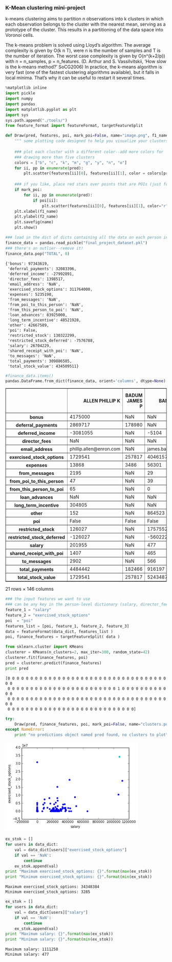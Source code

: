 ### K-Mean clustering mini-project

k-means clustering aims to partition n observations into k clusters in which
each observation belongs to the cluster with the nearest mean, serving as a prototype of
the cluster. This results in a partitioning of the data space into Voronoi cells.

The k-means problem is solved using Lloyd’s algorithm.
The average complexity is given by O(k n T), were n is the number of samples and T is the number of iteration.
The worst case complexity is given by O(n^(k+2/p)) with n = n_samples, p = n_features. (D. Arthur and S. Vassilvitskii, ‘How slow is the k-means method?’ SoCG2006)
In practice, the k-means algorithm is very fast (one of the fastest clustering algorithms available), but it falls in local minima. That’s why it can be useful to restart it several times.

```python
%matplotlib inline
import pickle
import numpy
import pandas
import matplotlib.pyplot as plt
import sys
sys.path.append("./tools/")
from feature_format import featureFormat, targetFeatureSplit
```


```python
def Draw(pred, features, poi, mark_poi=False, name="image.png", f1_name="feature 1", f2_name="feature 2"):
    """ some plotting code designed to help you visualize your clusters """

    ### plot each cluster with a different color--add more colors for
    ### drawing more than five clusters
    colors = ["b", "c", "k", "m", "g", "y", "n", "o"]
    for ii, pp in enumerate(pred):
        plt.scatter(features[ii][0], features[ii][1], color = colors[pred[ii]])

    ### if you like, place red stars over points that are POIs (just for funsies)
    if mark_poi:
        for ii, pp in enumerate(pred):
            if poi[ii]:
                plt.scatter(features[ii][0], features[ii][1], color="r", marker="*")
    plt.xlabel(f1_name)
    plt.ylabel(f2_name)
    plt.savefig(name)
    plt.show()
```


```python
### load in the dict of dicts containing all the data on each person in the dataset
finance_data = pandas.read_pickle("final_project_dataset.pkl")
### there's an outlier--remove it!
finance_data.pop("TOTAL", 0)
```




    {'bonus': 97343619,
     'deferral_payments': 32083396,
     'deferred_income': -27992891,
     'director_fees': 1398517,
     'email_address': 'NaN',
     'exercised_stock_options': 311764000,
     'expenses': 5235198,
     'from_messages': 'NaN',
     'from_poi_to_this_person': 'NaN',
     'from_this_person_to_poi': 'NaN',
     'loan_advances': 83925000,
     'long_term_incentive': 48521928,
     'other': 42667589,
     'poi': False,
     'restricted_stock': 130322299,
     'restricted_stock_deferred': -7576788,
     'salary': 26704229,
     'shared_receipt_with_poi': 'NaN',
     'to_messages': 'NaN',
     'total_payments': 309886585,
     'total_stock_value': 434509511}




```python
#finance_data.items()
pandas.DataFrame.from_dict(finance_data, orient='columns', dtype=None)
```




<div>
<table border="1" class="dataframe">
  <thead>
    <tr style="text-align: right;">
      <th></th>
      <th>ALLEN PHILLIP K</th>
      <th>BADUM JAMES P</th>
      <th>BANNANTINE JAMES M</th>
      <th>BAXTER JOHN C</th>
      <th>BAY FRANKLIN R</th>
      <th>BAZELIDES PHILIP J</th>
      <th>BECK SALLY W</th>
      <th>BELDEN TIMOTHY N</th>
      <th>BELFER ROBERT</th>
      <th>BERBERIAN DAVID</th>
      <th>...</th>
      <th>WASAFF GEORGE</th>
      <th>WESTFAHL RICHARD K</th>
      <th>WHALEY DAVID A</th>
      <th>WHALLEY LAWRENCE G</th>
      <th>WHITE JR THOMAS E</th>
      <th>WINOKUR JR. HERBERT S</th>
      <th>WODRASKA JOHN</th>
      <th>WROBEL BRUCE</th>
      <th>YEAGER F SCOTT</th>
      <th>YEAP SOON</th>
    </tr>
  </thead>
  <tbody>
    <tr>
      <th>bonus</th>
      <td>4175000</td>
      <td>NaN</td>
      <td>NaN</td>
      <td>1200000</td>
      <td>400000</td>
      <td>NaN</td>
      <td>700000</td>
      <td>5249999</td>
      <td>NaN</td>
      <td>NaN</td>
      <td>...</td>
      <td>325000</td>
      <td>NaN</td>
      <td>NaN</td>
      <td>3000000</td>
      <td>450000</td>
      <td>NaN</td>
      <td>NaN</td>
      <td>NaN</td>
      <td>NaN</td>
      <td>NaN</td>
    </tr>
    <tr>
      <th>deferral_payments</th>
      <td>2869717</td>
      <td>178980</td>
      <td>NaN</td>
      <td>1295738</td>
      <td>260455</td>
      <td>684694</td>
      <td>NaN</td>
      <td>2144013</td>
      <td>-102500</td>
      <td>NaN</td>
      <td>...</td>
      <td>831299</td>
      <td>NaN</td>
      <td>NaN</td>
      <td>NaN</td>
      <td>NaN</td>
      <td>NaN</td>
      <td>NaN</td>
      <td>NaN</td>
      <td>NaN</td>
      <td>NaN</td>
    </tr>
    <tr>
      <th>deferred_income</th>
      <td>-3081055</td>
      <td>NaN</td>
      <td>-5104</td>
      <td>-1386055</td>
      <td>-201641</td>
      <td>NaN</td>
      <td>NaN</td>
      <td>-2334434</td>
      <td>NaN</td>
      <td>NaN</td>
      <td>...</td>
      <td>-583325</td>
      <td>-10800</td>
      <td>NaN</td>
      <td>NaN</td>
      <td>NaN</td>
      <td>-25000</td>
      <td>NaN</td>
      <td>NaN</td>
      <td>NaN</td>
      <td>NaN</td>
    </tr>
    <tr>
      <th>director_fees</th>
      <td>NaN</td>
      <td>NaN</td>
      <td>NaN</td>
      <td>NaN</td>
      <td>NaN</td>
      <td>NaN</td>
      <td>NaN</td>
      <td>NaN</td>
      <td>3285</td>
      <td>NaN</td>
      <td>...</td>
      <td>NaN</td>
      <td>NaN</td>
      <td>NaN</td>
      <td>NaN</td>
      <td>NaN</td>
      <td>108579</td>
      <td>NaN</td>
      <td>NaN</td>
      <td>NaN</td>
      <td>NaN</td>
    </tr>
    <tr>
      <th>email_address</th>
      <td>phillip.allen@enron.com</td>
      <td>NaN</td>
      <td>james.bannantine@enron.com</td>
      <td>NaN</td>
      <td>frank.bay@enron.com</td>
      <td>NaN</td>
      <td>sally.beck@enron.com</td>
      <td>tim.belden@enron.com</td>
      <td>NaN</td>
      <td>david.berberian@enron.com</td>
      <td>...</td>
      <td>george.wasaff@enron.com</td>
      <td>dick.westfahl@enron.com</td>
      <td>NaN</td>
      <td>greg.whalley@enron.com</td>
      <td>thomas.white@enron.com</td>
      <td>NaN</td>
      <td>john.wodraska@enron.com</td>
      <td>NaN</td>
      <td>scott.yeager@enron.com</td>
      <td>NaN</td>
    </tr>
    <tr>
      <th>exercised_stock_options</th>
      <td>1729541</td>
      <td>257817</td>
      <td>4046157</td>
      <td>6680544</td>
      <td>NaN</td>
      <td>1599641</td>
      <td>NaN</td>
      <td>953136</td>
      <td>3285</td>
      <td>1624396</td>
      <td>...</td>
      <td>1668260</td>
      <td>NaN</td>
      <td>98718</td>
      <td>3282960</td>
      <td>1297049</td>
      <td>NaN</td>
      <td>NaN</td>
      <td>139130</td>
      <td>8308552</td>
      <td>192758</td>
    </tr>
    <tr>
      <th>expenses</th>
      <td>13868</td>
      <td>3486</td>
      <td>56301</td>
      <td>11200</td>
      <td>129142</td>
      <td>NaN</td>
      <td>37172</td>
      <td>17355</td>
      <td>NaN</td>
      <td>11892</td>
      <td>...</td>
      <td>NaN</td>
      <td>51870</td>
      <td>NaN</td>
      <td>57838</td>
      <td>81353</td>
      <td>1413</td>
      <td>NaN</td>
      <td>NaN</td>
      <td>53947</td>
      <td>55097</td>
    </tr>
    <tr>
      <th>from_messages</th>
      <td>2195</td>
      <td>NaN</td>
      <td>29</td>
      <td>NaN</td>
      <td>NaN</td>
      <td>NaN</td>
      <td>4343</td>
      <td>484</td>
      <td>NaN</td>
      <td>NaN</td>
      <td>...</td>
      <td>30</td>
      <td>NaN</td>
      <td>NaN</td>
      <td>556</td>
      <td>NaN</td>
      <td>NaN</td>
      <td>NaN</td>
      <td>NaN</td>
      <td>NaN</td>
      <td>NaN</td>
    </tr>
    <tr>
      <th>from_poi_to_this_person</th>
      <td>47</td>
      <td>NaN</td>
      <td>39</td>
      <td>NaN</td>
      <td>NaN</td>
      <td>NaN</td>
      <td>144</td>
      <td>228</td>
      <td>NaN</td>
      <td>NaN</td>
      <td>...</td>
      <td>22</td>
      <td>NaN</td>
      <td>NaN</td>
      <td>186</td>
      <td>NaN</td>
      <td>NaN</td>
      <td>NaN</td>
      <td>NaN</td>
      <td>NaN</td>
      <td>NaN</td>
    </tr>
    <tr>
      <th>from_this_person_to_poi</th>
      <td>65</td>
      <td>NaN</td>
      <td>0</td>
      <td>NaN</td>
      <td>NaN</td>
      <td>NaN</td>
      <td>386</td>
      <td>108</td>
      <td>NaN</td>
      <td>NaN</td>
      <td>...</td>
      <td>7</td>
      <td>NaN</td>
      <td>NaN</td>
      <td>24</td>
      <td>NaN</td>
      <td>NaN</td>
      <td>NaN</td>
      <td>NaN</td>
      <td>NaN</td>
      <td>NaN</td>
    </tr>
    <tr>
      <th>loan_advances</th>
      <td>NaN</td>
      <td>NaN</td>
      <td>NaN</td>
      <td>NaN</td>
      <td>NaN</td>
      <td>NaN</td>
      <td>NaN</td>
      <td>NaN</td>
      <td>NaN</td>
      <td>NaN</td>
      <td>...</td>
      <td>NaN</td>
      <td>NaN</td>
      <td>NaN</td>
      <td>NaN</td>
      <td>NaN</td>
      <td>NaN</td>
      <td>NaN</td>
      <td>NaN</td>
      <td>NaN</td>
      <td>NaN</td>
    </tr>
    <tr>
      <th>long_term_incentive</th>
      <td>304805</td>
      <td>NaN</td>
      <td>NaN</td>
      <td>1586055</td>
      <td>NaN</td>
      <td>93750</td>
      <td>NaN</td>
      <td>NaN</td>
      <td>NaN</td>
      <td>NaN</td>
      <td>...</td>
      <td>200000</td>
      <td>256191</td>
      <td>NaN</td>
      <td>808346</td>
      <td>NaN</td>
      <td>NaN</td>
      <td>NaN</td>
      <td>NaN</td>
      <td>NaN</td>
      <td>NaN</td>
    </tr>
    <tr>
      <th>other</th>
      <td>152</td>
      <td>NaN</td>
      <td>864523</td>
      <td>2660303</td>
      <td>69</td>
      <td>874</td>
      <td>566</td>
      <td>210698</td>
      <td>NaN</td>
      <td>NaN</td>
      <td>...</td>
      <td>1425</td>
      <td>401130</td>
      <td>NaN</td>
      <td>301026</td>
      <td>1085463</td>
      <td>NaN</td>
      <td>189583</td>
      <td>NaN</td>
      <td>147950</td>
      <td>NaN</td>
    </tr>
    <tr>
      <th>poi</th>
      <td>False</td>
      <td>False</td>
      <td>False</td>
      <td>False</td>
      <td>False</td>
      <td>False</td>
      <td>False</td>
      <td>True</td>
      <td>False</td>
      <td>False</td>
      <td>...</td>
      <td>False</td>
      <td>False</td>
      <td>False</td>
      <td>False</td>
      <td>False</td>
      <td>False</td>
      <td>False</td>
      <td>False</td>
      <td>True</td>
      <td>False</td>
    </tr>
    <tr>
      <th>restricted_stock</th>
      <td>126027</td>
      <td>NaN</td>
      <td>1757552</td>
      <td>3942714</td>
      <td>145796</td>
      <td>NaN</td>
      <td>126027</td>
      <td>157569</td>
      <td>NaN</td>
      <td>869220</td>
      <td>...</td>
      <td>388167</td>
      <td>384930</td>
      <td>NaN</td>
      <td>2796177</td>
      <td>13847074</td>
      <td>NaN</td>
      <td>NaN</td>
      <td>NaN</td>
      <td>3576206</td>
      <td>NaN</td>
    </tr>
    <tr>
      <th>restricted_stock_deferred</th>
      <td>-126027</td>
      <td>NaN</td>
      <td>-560222</td>
      <td>NaN</td>
      <td>-82782</td>
      <td>NaN</td>
      <td>NaN</td>
      <td>NaN</td>
      <td>44093</td>
      <td>NaN</td>
      <td>...</td>
      <td>NaN</td>
      <td>NaN</td>
      <td>NaN</td>
      <td>NaN</td>
      <td>NaN</td>
      <td>NaN</td>
      <td>NaN</td>
      <td>NaN</td>
      <td>NaN</td>
      <td>NaN</td>
    </tr>
    <tr>
      <th>salary</th>
      <td>201955</td>
      <td>NaN</td>
      <td>477</td>
      <td>267102</td>
      <td>239671</td>
      <td>80818</td>
      <td>231330</td>
      <td>213999</td>
      <td>NaN</td>
      <td>216582</td>
      <td>...</td>
      <td>259996</td>
      <td>63744</td>
      <td>NaN</td>
      <td>510364</td>
      <td>317543</td>
      <td>NaN</td>
      <td>NaN</td>
      <td>NaN</td>
      <td>158403</td>
      <td>NaN</td>
    </tr>
    <tr>
      <th>shared_receipt_with_poi</th>
      <td>1407</td>
      <td>NaN</td>
      <td>465</td>
      <td>NaN</td>
      <td>NaN</td>
      <td>NaN</td>
      <td>2639</td>
      <td>5521</td>
      <td>NaN</td>
      <td>NaN</td>
      <td>...</td>
      <td>337</td>
      <td>NaN</td>
      <td>NaN</td>
      <td>3920</td>
      <td>NaN</td>
      <td>NaN</td>
      <td>NaN</td>
      <td>NaN</td>
      <td>NaN</td>
      <td>NaN</td>
    </tr>
    <tr>
      <th>to_messages</th>
      <td>2902</td>
      <td>NaN</td>
      <td>566</td>
      <td>NaN</td>
      <td>NaN</td>
      <td>NaN</td>
      <td>7315</td>
      <td>7991</td>
      <td>NaN</td>
      <td>NaN</td>
      <td>...</td>
      <td>400</td>
      <td>NaN</td>
      <td>NaN</td>
      <td>6019</td>
      <td>NaN</td>
      <td>NaN</td>
      <td>NaN</td>
      <td>NaN</td>
      <td>NaN</td>
      <td>NaN</td>
    </tr>
    <tr>
      <th>total_payments</th>
      <td>4484442</td>
      <td>182466</td>
      <td>916197</td>
      <td>5634343</td>
      <td>827696</td>
      <td>860136</td>
      <td>969068</td>
      <td>5501630</td>
      <td>102500</td>
      <td>228474</td>
      <td>...</td>
      <td>1034395</td>
      <td>762135</td>
      <td>NaN</td>
      <td>4677574</td>
      <td>1934359</td>
      <td>84992</td>
      <td>189583</td>
      <td>NaN</td>
      <td>360300</td>
      <td>55097</td>
    </tr>
    <tr>
      <th>total_stock_value</th>
      <td>1729541</td>
      <td>257817</td>
      <td>5243487</td>
      <td>10623258</td>
      <td>63014</td>
      <td>1599641</td>
      <td>126027</td>
      <td>1110705</td>
      <td>-44093</td>
      <td>2493616</td>
      <td>...</td>
      <td>2056427</td>
      <td>384930</td>
      <td>98718</td>
      <td>6079137</td>
      <td>15144123</td>
      <td>NaN</td>
      <td>NaN</td>
      <td>139130</td>
      <td>11884758</td>
      <td>192758</td>
    </tr>
  </tbody>
</table>
<p>21 rows × 146 columns</p>
</div>




```python
### the input features we want to use
### can be any key in the person-level dictionary (salary, director_fees, etc.)
feature_1 = "salary"
feature_2 = "exercised_stock_options"
poi  = "poi"
features_list = [poi, feature_1, feature_2, feature_3]
data = featureFormat(data_dict, features_list )
poi, finance_features = targetFeatureSplit( data )

```


```python
from sklearn.cluster import KMeans
clusterer = KMeans(n_clusters=2, max_iter=300, random_state=42)
clusterer.fit(finance_features, poi)
pred = clusterer.predict(finance_features)
print pred
```

    [0 0 0 0 0 0 0 0 0 0 0 0 0 0 0 0 0 0 0 0 0 0 0 0 0 0 0 0 0 0 0 0 0 0 0 0 0
     0 0 0 0 0 0 0 0 0 0 0 0 0 0 0 0 0 0 0 0 0 0 0 0 1 0 0 0 0 0 0 0 0 0 0 0 0
     0 0 0 0 0 0 0 0 0 0 0 0 0 0 0 0 0 0 0 0 0 0 0 0 0 0 0 0 0 0 0 0 0 0 0 0 0
     0 0 0 0 0 0 0 0 0 0 0 0 0 0 0 0 0 0 0 0 0 0 0 0 0 0 0 0]



```python
try:
    Draw(pred, finance_features, poi, mark_poi=False, name="clusters.pdf", f1_name=feature_1, f2_name=feature_2)
except NameError:
    print "no predictions object named pred found, no clusters to plot"
```


![png](output_6_0.png)



```python
ex_stok = []
for users in data_dict:
    val = data_dict[users]["exercised_stock_options"]
    if val == 'NaN':
        continue
    ex_stok.append(val)
print "Maximum exercised_stock_options: {}".format(max(ex_stok))
print "Minimum exercised_stock_options: {}".format(min(ex_stok))
```

    Maximum exercised_stock_options: 34348384
    Minimum exercised_stock_options: 3285



```python
ex_stok = []
for users in data_dict:
    val = data_dict[users]["salary"]
    if val == 'NaN':
        continue
    ex_stok.append(val)
print "Maximum salary: {}".format(max(ex_stok))
print "Minimum salary: {}".format(min(ex_stok))
```

    Maximum salary: 1111258
    Minimum salary: 477



```python

```
